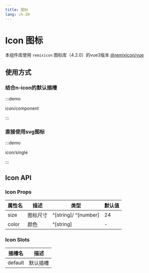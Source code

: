 ```yaml
---
title: 图标
lang: ch-ZH
---
```


# Icon 图标

本组件库使用 `remixicon` 图标库（4.2.0）的vue3版本 [@remixicon/vue](https://github.com/Remix-Design/RemixIcon/tree/v4.2.0?tab=readme-ov-file#vue-3)

## 使用方式

### 结合n-icon的默认插槽

:::demo

icon/component

:::

### 直接使用svg图标

:::demo

icon/single

:::

## Icon API

### Icon Props

| 属性名                | 描述                   | 类型                                 | 默认值   |
| -------------------- | ---------------------- | ------------------------------------ | ------- |
| size                 | 图标尺寸                | ^[string]/ ^[number]                | 24       |
| color                | 颜色                    | ^[string]                            | -       |

### Icon Slots

| 插槽名  | 描述              |
| ------ | ----------------- |
| default| 默认插槽           |
